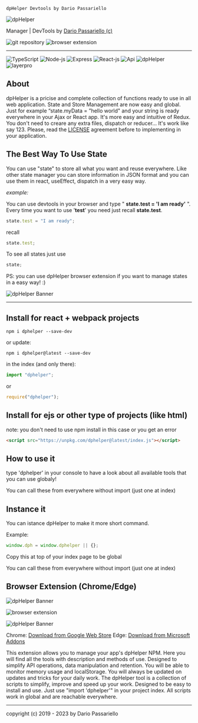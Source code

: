 ```
dpHelper Devtools by Dario Passariello
```

![dpHelper](https://raw.githubusercontent.com/passariello/dphelper/HEAD/assets/logos/logo.svg)

Manager | DevTools by [Dario Passariello (c)](https://dario.passariello.ca)

![git repository](https://img.shields.io/badge/git%20repository-updated-green.svg)
![browser extension](https://img.shields.io/badge/browser%20extension-beta-orange.svg)

---

![TypeScript](https://img.shields.io/badge/TypeScript-006b98?logo=TypeScript&logoColor=white)
![Node-js](https://img.shields.io/badge/Node-js-006b98?logo=Node-js&logoColor=white)
![Express](https://img.shields.io/badge/Express-006b98?logo=Express&logoColor=white)
![React-js](https://img.shields.io/badge/React-js-006b98?logo=React-js&logoColor=white)
![Api](https://img.shields.io/badge/Api-006b98?logo=Api&logoColor=white)
![dpHelper](https://img.shields.io/badge/dpHelper-npm-green?logo=dpHelper&logoColor=white)
![layerpro](https://img.shields.io/badge/layerpro-npm-green?logo=layerpro&logoColor=white)

## About

dpHelper is a pricise and complete collection of functions ready to use in all web application. State and Store Management are now easy and global. Just for example “state.myData = ”hello world" and your string is ready everywhere in your Ajax or React app. It's more easy and intuitive of Redux.
You don't need to creare any extra files, dispatch or reducer… It's work like say 123.
Please, read the [LICENSE](/LICENSE.md) agreement before to implementing in your application.

## The Best Way To Use State

You can use "state" to store all what you want and reuse everywhere. Like other state manager you can store information in JSON format and you can use them in react, useEffect, dispatch in a very easy way.

_example:_

You can use devtools in your browser and type " **state.test = 'I am ready'** ".
Every time you want to use '**test**' you need just recall **state.test**.

```javascript
state.test = "I am ready";
```

recall

```javascript
state.test;
```

To see all states just use

```javascript
state;
```

PS: you can use dpHelper browser extension if you want to manage states in a easy way! :)

![dpHelper Banner](https://raw.githubusercontent.com/passariello/dphelper/HEAD/assets/images/screenshot2.png)

---

## Install for react + webpack projects

```
npm i dphelper --save-dev
```

or update:

```
npm i dphelper@latest --save-dev
```

in the index (and only there):

```javascript
import "dphelper";
```

or

```javascript
require("dphelper");
```

## Install for ejs or other type of projects (like html)

note: you don't need to use npm install in this case or you get an error

```html
<script src="https://unpkg.com/dphelper@latest/index.js"></script>
```

## How to use it

type 'dphelper' in your console to have a look about all available tools that you can use globaly!

You can call these from everywhere without import (just one at index)

## Instance it

You can istance dpHelper to make it more short command.

Example:

```javascript
window.dph = window.dphelper || {};
```

Copy this at top of your index page to be global

You can call these from everywhere without import (just one at index)

## Browser Extension (Chrome/Edge)

![dpHelper Banner](https://raw.githubusercontent.com/passariello/dphelper/HEAD/assets/images/banner.png)

![browser extension](https://img.shields.io/badge/browser%20extension-beta-orange.svg)

![dpHelper Banner](https://raw.githubusercontent.com/passariello/dphelper/HEAD/assets/images/screenshot.png)

Chrome: [Download from Google Web Store](https://chrome.google.com/webstore/detail/dphelper-manager-dev-tool/oppppldaoknfddeikfloonnialijngbk)
Edge: [Download from Microsoft Addons](https://microsoftedge.microsoft.com/addons/detail/dphelper-manager-dev-to/kphabkbdpaljlfagldhojilhfammepnk)

This extension allows you to manage your app's dpHelper NPM. Here you will find all the tools with description and methods of use. Designed to simplify API operations, data manipulation and retention. You will be able to monitor memory usage and localStorage. You will always be updated on updates and tricks for your daily work. The dpHelper tool is a collection of scripts to simplify, improve and speed up your work. Designed to be easy to install and use. Just use "import 'dphelper'" in your project index. All scripts work in global and are reachable everywhere.

---

copyright (c) 2019 - 2023 by Dario Passariello
